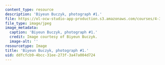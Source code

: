 ```yaml
---
content_type: resource
description: 'Biyeun Buczyk, photograph #1.'
file: https://ol-ocw-studio-app-production.s3.amazonaws.com/courses/4-341-introduction-to-photography-and-related-media-fall-2007/ddfcfcb94bcc31ee273f3a47a004d724_buczyk1.jpg
file_type: image/jpeg
image_metadata:
  caption: 'Biyeun Buczyk, photograph #1.'
  credit: Image courtesy of Biyeun Buczyk.
  image-alt: ''
resourcetype: Image
title: 'Biyeun Buczyk, photograph #1.'
uid: ddfcfcb9-4bcc-31ee-273f-3a47a004d724
---
```

